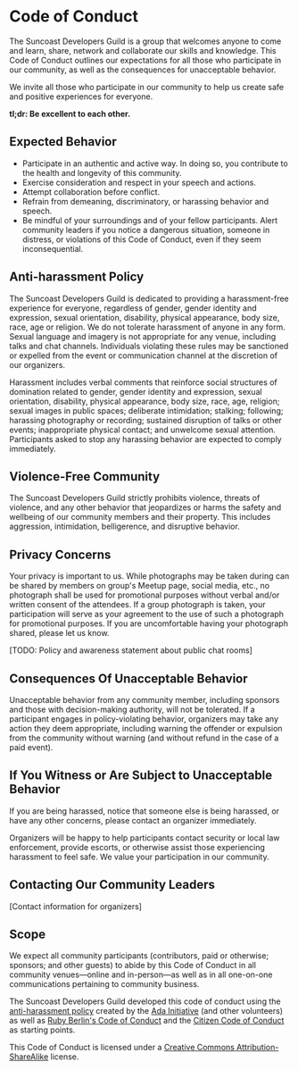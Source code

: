 # Code of Conduct

The Suncoast Developers Guild is a group that welcomes anyone to come and learn, share, network and collaborate our skills and knowledge. This Code of Conduct outlines our expectations for all those who participate in our community, as well as the consequences for unacceptable behavior.

We invite all those who participate in our community to help us create safe and positive experiences for everyone.

**tl;dr: Be excellent to each other.**

## Expected Behavior

* Participate in an authentic and active way. In doing so, you contribute to the health and longevity of this community.
* Exercise consideration and respect in your speech and actions.
* Attempt collaboration before conflict.
* Refrain from demeaning, discriminatory, or harassing behavior and speech.
* Be mindful of your surroundings and of your fellow participants. Alert community leaders if you notice a dangerous situation, someone in distress, or violations of this Code of Conduct, even if they seem inconsequential.

## Anti-harassment Policy

The Suncoast Developers Guild is dedicated to providing a harassment-free experience for everyone, regardless of gender, gender identity and expression, sexual orientation, disability, physical appearance, body size, race, age or religion. We do not tolerate harassment of anyone in any form. Sexual language and imagery is not appropriate for any venue, including talks and chat channels. Individuals violating these rules may be sanctioned or expelled from the event or communication channel at the discretion of our organizers.

Harassment includes verbal comments that reinforce social structures of domination related to gender, gender identity and expression, sexual orientation, disability, physical appearance, body size, race, age, religion; sexual images in public spaces; deliberate intimidation; stalking; following; harassing photography or recording; sustained disruption of talks or other events; inappropriate physical contact; and unwelcome sexual attention. Participants asked to stop any harassing behavior are expected to comply immediately.

## Violence-Free Community

The Suncoast Developers Guild strictly prohibits violence, threats of violence, and any other behavior that jeopardizes or harms the safety and wellbeing of our community members and their property. This includes aggression, intimidation, belligerence, and disruptive behavior.

## Privacy Concerns

Your privacy is important to us. While photographs may be taken during can be shared by members on group's Meetup page, social media, etc., no photograph shall be used for promotional purposes without verbal and/or written consent of the attendees. If a group photograph is taken, your participation will serve as your agreement to the use of such a photograph for promotional purposes. If you are uncomfortable having your photograph shared, please let us know.

[TODO: Policy and awareness statement about public chat rooms]

## Consequences Of Unacceptable Behavior

Unacceptable behavior from any community member, including sponsors and those with decision-making authority, will not be tolerated. If a participant engages in policy-violating behavior, organizers may take any action they deem appropriate, including warning the offender or expulsion from the community without warning (and without refund in the case of a paid event).

## If You Witness or Are Subject to Unacceptable Behavior

If you are being harassed, notice that someone else is being harassed, or have any other concerns, please contact an organizer immediately.

Organizers will be happy to help participants contact security or local law enforcement, provide escorts, or otherwise assist those experiencing harassment to feel safe. We value your participation in our community.

## Contacting Our Community Leaders

[Contact information for organizers]

## Scope

We expect all community participants (contributors, paid or otherwise; sponsors; and other guests) to abide by this Code of Conduct in all community venues—online and in-person—as well as in all one-on-one communications pertaining to community business.

The Suncoast Developers Guild developed this code of conduct using the [anti-harassment policy](http://geekfeminism.wikia.com/wiki/Conference_anti-harassment/Policy) created by the [Ada Initiative](https://adainitiative.org) (and other volunteers) as well as [Ruby Berlin's Code of Conduct](https://github.com/rubyberlin/code-of-conduct) and the [Citizen Code of Conduct](http://citizencodeofconduct.org) as starting points.

This Code of Conduct is licensed under a [Creative Commons Attribution-ShareAlike](http://creativecommons.org/licenses/by-sa/4.0/) license.

